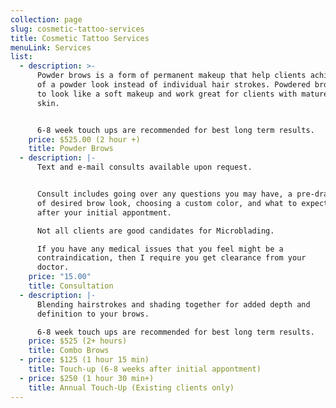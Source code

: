 ```yaml
---
collection: page
slug: cosmetic-tattoo-services
title: Cosmetic Tattoo Services
menuLink: Services
list:
  - description: >-
      Powder brows is a form of permanent makeup that help clients achieve more
      of a powder look instead of individual hair strokes. Powdered brows heal
      to look like a soft makeup and work great for clients with mature or oily
      skin.


      6-8 week touch ups are recommended for best long term results.
    price: $525.00 (2 hour +)
    title: Powder Brows
  - description: |-
      Text and e-mail consults available upon request.


      Consult includes going over any questions you may have, a pre-draw
      of desired brow look, choosing a custom color, and what to expect
      after your initial appontment.

      Not all clients are good candidates for Microblading. 

      If you have any medical issues that you feel might be a
      contraindication, then I require you get clearance from your
      doctor.
    price: "15.00"
    title: Consultation
  - description: |-
      Blending hairstrokes and shading together for added depth and
      definition to your brows.

      6-8 week touch ups are recommended for best long term results.
    price: $525 (2+ hours)
    title: Combo Brows
  - price: $125 (1 hour 15 min)
    title: Touch-up (6-8 weeks after initial appontment)
  - price: $250 (1 hour 30 min+)
    title: Annual Touch-Up (Existing clients only)
---
```

